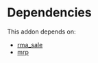 # Dependencies

This addon depends on:

- [rma_sale](../../../../odoo-bringout-oca-rma-rma_sale)
- [mrp](../../../../../oca-ocb-mrp/odoo-bringout-oca-ocb-mrp)
